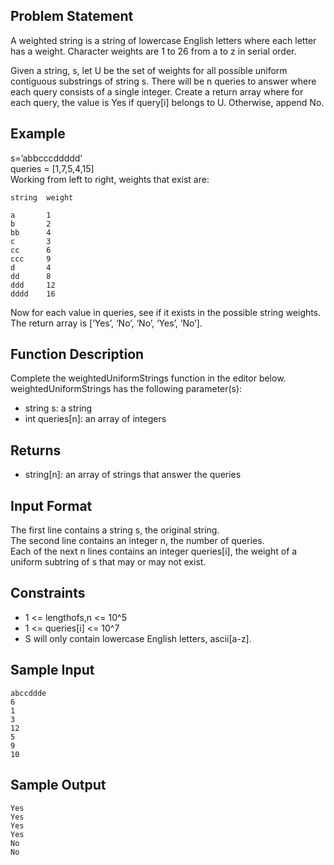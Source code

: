 ## Problem Statement
A weighted string is a string of lowercase English letters where each letter has a weight. Character weights are 1 to 26 from a to z in serial order.


Given a string, s, let U be the set of weights for all possible uniform contiguous substrings of string s. There will be n queries to answer where each query consists of a single integer. Create a return array where for each query, the value is Yes if query[i] belongs to U. Otherwise, append No.

## Example


s=’abbcccddddd’  
queries = [1,7,5,4,15]  
Working from left to right, weights that exist are:
```
string  weight

a       1
b       2
bb      4
c       3
cc      6
ccc     9
d       4
dd      8
ddd     12
dddd    16
```

Now for each value in queries, see if it exists in the possible string weights. The return array is [‘Yes’, ‘No’, ‘No’, ‘Yes’, ‘No’].

## Function Description

Complete the weightedUniformStrings function in the editor below.  
weightedUniformStrings has the following parameter(s):  
-  string s: a string
-  int queries[n]: an array of integers

## Returns

- string[n]: an array of strings that answer the queries

## Input Format

The first line contains a string s, the original string.  
The second line contains an integer n, the number of queries.  
Each of the next n lines contains an integer queries[i], the weight of a uniform subtring of s that may or may not exist.

## Constraints

- 1 <= lengthofs,n <= 10^5
- 1 <= queries[i] <= 10^7
-  S will only contain lowercase English letters, ascii[a-z].
## Sample Input
```
abccddde
6
1
3
12
5
9
10
```

## Sample Output
```
Yes
Yes
Yes
Yes
No
No
```
